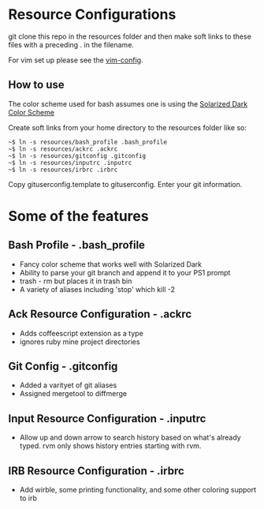 Resource Configurations
=======================

git clone this repo in the resources folder and then make soft links to these files with a preceding . in the filename.

For vim set up please see the [vim-config](https://github.com/dimroc/vim-config).

How to use
----------

The color scheme used for bash assumes one is using the [Solarized Dark Color Scheme](https://github.com/altercation/solarized)

Create soft links from your home directory to the resources folder like so:

    ~$ ln -s resources/bash_profile .bash_profile
    ~$ ln -s resources/ackrc .ackrc
    ~$ ln -s resources/gitconfig .gitconfig
    ~$ ln -s resources/inputrc .inputrc
    ~$ ln -s resources/irbrc .irbrc

Copy gituserconfig.template to gituserconfig.  Enter your git information.

Some of the features
====================

Bash Profile - .bash_profile
----------------------------

* Fancy color scheme that works well with Solarized Dark
* Ability to parse your git branch and append it to your PS1 prompt
* trash - rm but places it in trash bin
* A variety of aliases including 'stop' which kill -2

Ack Resource Configuration - .ackrc
-----------------------------------

* Adds coffeescript extension as a type
* ignores ruby mine project directories

Git Config - .gitconfig
-----------------------

* Added a varityet of git aliases
* Assigned mergetool to diffmerge

Input Resource Configuration - .inputrc
---------------------------------------

* Allow up and down arrow to search history based on what's already typed. rvm <up-arrow> only shows history entries starting with rvm.

IRB Resource Configuration - .irbrc
-----------------------------------

* Add wirble, some printing functionality, and some other coloring support to irb
